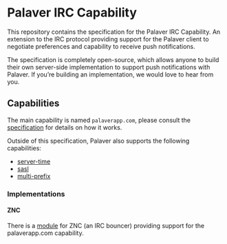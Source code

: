 # Palaver IRC Capability

This repository contains the specification for the Palaver IRC Capability. An extension to the IRC protocol providing support for the Palaver client to negotiate preferences and capability to receive push notifications.

The specification is completely open-source, which allows anyone to build their own server-side implementation to support push notifications with Palaver. If you’re building an implementation, we would love to hear from you.

## Capabilities

The main capability is named `palaverapp.com`, please consult the [specification](Specification.md) for details on how it works.

Outside of this specification, Palaver also supports the following capabilities:

- [server-time](http://ircv3.atheme.org/extensions/server-time-3.2)
- [sasl](http://ircv3.atheme.org/extensions/sasl-3.1)
- [multi-prefix](http://ircv3.atheme.org/extensions/multi-prefix-3.1)

### Implementations

#### ZNC

There is a [module](https://github.com/cocodelabs/znc-palaver) for ZNC (an IRC bouncer) providing support for the palaverapp.com capability.

